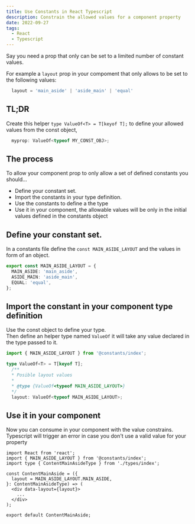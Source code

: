 ```yaml
---
title: Use Constants in React Typescript
description: Constrain the allowed values for a component property
date: 2022-09-27
tags:
  - React
  - Typescript
---
```


Say you need a prop that only can be set to a limited number of constant values.

For example a `layout` prop in your compoment that only allows to be set to the following values:

```javascript
  layout = 'main_aside' | 'aside_main' | 'equal'
```

## TL;DR

Create this helper `type ValueOf<T> = T[keyof T];` to define your allowed values from the const object,
```typescript
  myprop: ValueOf<typeof MY_CONST_OBJ>;
```

## The process

To allow your component prop to only allow a set of defined constants you should...

* Define your constant set.
* Import the constants in your type definition.
* Use the constants to define a the type
* Use it in your component, the allowable values will be only in the initial values defined in the constants object

## Define your constant set.

In a constants file define the `const MAIN_ASIDE_LAYOUT` and the values in form of an object.

```typescript
export const MAIN_ASIDE_LAYOUT = {
  MAIN_ASIDE: 'main_aside',
  ASIDE_MAIN: 'aside_main',
  EQUAL: 'equal',
};
```

## Import the constant in your component type definition

Use the const object to define your type.\
Then define an helper type named `ValueOf` it will take any value declared in the type passed to it.

```typescript
import { MAIN_ASIDE_LAYOUT } from '@constants/index';

type ValueOf<T> = T[keyof T];
  /**
  * Posible layout values
  *
  * @type {ValueOf<typeof MAIN_ASIDE_LAYOUT>}
  */
  layout: ValueOf<typeof MAIN_ASIDE_LAYOUT>;
```

## Use it in your component

Now you can consume in your component with the value constrains. Typescript will trigger an error in case you don't use a valid value for your property

```tsx
import React from 'react';
import { MAIN_ASIDE_LAYOUT } from '@constants/index';
import type { ContentMainAsideType } from './types/index';

const ContentMainAside = ({
  layout = MAIN_ASIDE_LAYOUT.MAIN_ASIDE,
}: ContentMainAsideType) => (
  <div data-layout={layout}>
    ...
  </div>
);

export default ContentMainAside;
```
